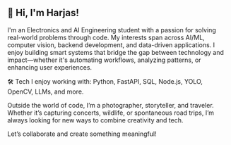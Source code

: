 ## 👋 Hi, I'm Harjas!
I'm an Electronics and AI Engineering student with a passion for solving real-world problems through code. My interests span across AI/ML, computer vision, backend development, and data-driven applications. I enjoy building smart systems that bridge the gap between technology and impact—whether it's automating workflows, analyzing patterns, or enhancing user experiences.

🛠️ Tech I enjoy working with:
Python, FastAPI, SQL, Node.js, YOLO, OpenCV, LLMs, and more.

Outside the world of code, I’m a photographer, storyteller, and traveler. Whether it’s capturing concerts, wildlife, or spontaneous road trips, I’m always looking for new ways to combine creativity and tech.

Let’s collaborate and create something meaningful!



<!--
**Har-jas-Kaur/Har-jas-Kaur** is a ✨ _special_ ✨ repository because its `README.md` (this file) appears on your GitHub profile.

Here are some ideas to get you started:

- 🔭 I’m currently working on ...
- 🌱 I’m currently learning ...
- 👯 I’m looking to collaborate on ...
- 🤔 I’m looking for help with ...
- 💬 Ask me about ...
- 📫 How to reach me: ...
- 😄 Pronouns: ...
- ⚡ Fun fact: ...
-->
